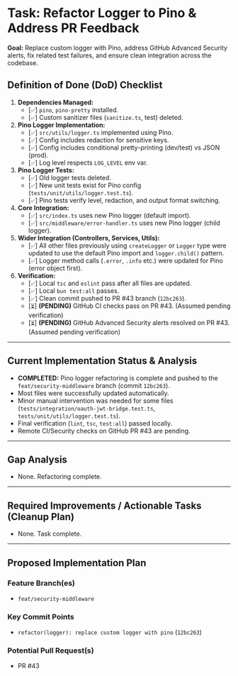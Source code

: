 # Task: Refactor Logger to Pino & Address PR Feedback

**Goal:** Replace custom logger with Pino, address GitHub Advanced Security alerts, fix related test failures, and ensure clean integration across the codebase.

## Definition of Done (DoD) Checklist
1.  **Dependencies Managed:**
    *   [`✅`] `pino`, `pino-pretty` installed.
    *   [`✅`] Custom sanitizer files (`sanitize.ts`, test) deleted.
2.  **Pino Logger Implementation:**
    *   [`✅`] `src/utils/logger.ts` implemented using Pino.
    *   [`✅`] Config includes redaction for sensitive keys.
    *   [`✅`] Config includes conditional pretty-printing (dev/test) vs JSON (prod).
    *   [`✅`] Log level respects `LOG_LEVEL` env var.
3.  **Pino Logger Tests:**
    *   [`✅`] Old logger tests deleted.
    *   [`✅`] New unit tests exist for Pino config (`tests/unit/utils/logger.test.ts`).
    *   [`✅`] Pino tests verify level, redaction, and output format switching.
4.  **Core Integration:**
    *   [`✅`] `src/index.ts` uses new Pino logger (default import).
    *   [`✅`] `src/middleware/error-handler.ts` uses new Pino logger (child logger).
5.  **Wider Integration (Controllers, Services, Utils):**
    *   [`✅`] All other files previously using `createLogger` or `Logger` type were updated to use the default Pino import and `logger.child()` pattern.
    *   [`✅`] Logger method calls (`.error`, `.info` etc.) were updated for Pino (error object first).
6.  **Verification:**
    *   [`✅`] Local `tsc` and `eslint` pass after all files are updated.
    *   [`✅`] Local `bun test:all` passes.
    *   [`✅`] Clean commit pushed to PR #43 branch (`12bc263`).
    *   [`⏳`] **(PENDING)** GitHub CI checks pass on PR #43. (Assumed pending verification)
    *   [`⏳`] **(PENDING)** GitHub Advanced Security alerts resolved on PR #43. (Assumed pending verification)

---

## Current Implementation Status & Analysis
*   **COMPLETED:** Pino logger refactoring is complete and pushed to the `feat/security-middleware` branch (commit `12bc263`).
*   Most files were successfully updated automatically.
*   Minor manual intervention was needed for some files (`tests/integration/oauth-jwt-bridge.test.ts`, `tests/unit/utils/logger.test.ts`).
*   Final verification (`lint`, `tsc`, `test:all`) passed locally.
*   Remote CI/Security checks on GitHub PR #43 are pending.

---

## Gap Analysis
*   None. Refactoring complete.

---

## Required Improvements / Actionable Tasks (Cleanup Plan)
*   None. Task complete.

---

## Proposed Implementation Plan

### Feature Branch(es)
*   `feat/security-middleware`

### Key Commit Points
*   `refactor(logger): replace custom logger with pino` (`12bc263`)

### Potential Pull Request(s)
*   PR #43 